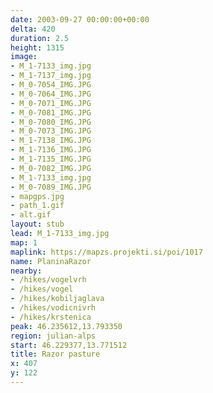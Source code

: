 ```yaml
---
date: 2003-09-27 00:00:00+00:00
delta: 420
duration: 2.5
height: 1315
image:
- M_1-7133_img.jpg
- M_1-7137_img.jpg
- M_0-7054_IMG.JPG
- M_0-7064_IMG.JPG
- M_0-7071_IMG.JPG
- M_0-7081_IMG.JPG
- M_0-7080_IMG.JPG
- M_0-7073_IMG.JPG
- M_1-7138_IMG.JPG
- M_1-7136_IMG.JPG
- M_1-7135_IMG.JPG
- M_0-7082_IMG.JPG
- M_1-7133_img.jpg
- M_0-7089_IMG.JPG
- mapgps.jpg
- path_1.gif
- alt.gif
layout: stub
lead: M_1-7133_img.jpg
map: 1
maplink: https://mapzs.projekti.si/poi/1017
name: PlaninaRazor
nearby:
- /hikes/vogelvrh
- /hikes/vogel
- /hikes/kobiljaglava
- /hikes/vodicnivrh
- /hikes/krstenica
peak: 46.235612,13.793350
region: julian-alps
start: 46.229377,13.771512
title: Razor pasture
x: 407
y: 122
---
```

